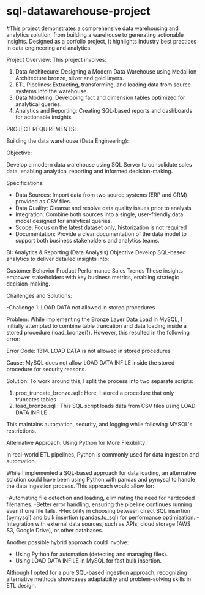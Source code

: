 # sql-datawarehouse-project

#This project demonstrates a comprehensive data warehousing and analytics solution, from building a warehouse to generating actionable insights. Designed as a porfolio project, it highlights industry best practices in data engineering and analytics.

Project Overview:
This project involves:
1. Data Architecure: Designing a Modern Data Warehouse using Medallion Architecture bronze, silver and gold layers.
2. ETL Pipelines: Extracting, transforming, and loading data from source systems into the warehouse.
3. Data Modeling: Developing fact and dimension tables optimized for analytical queries.
4. Analytics and Reporting: Creating SQL-based reports and dashboards for actionable insights

PROJECT REQUIREMENTS:

Building the data warehouse (Data Engineering):

Objective:

Develop a modern data warehouse using SQL Server to consolidate sales data, enabling analytical reporting and informed decision-making.

Specifications:
- Data Sources: Import data from two source systems (ERP and CRM) provided as CSV files.
- Data Quality: Cleanse and resolve data quality issues prior to analysis
- Integration: Combine both sources into a single, user-friendly data model designed for analytical queries.
- Scope: Focus on the latest dataset only, historization is not required
- Documentation: Provide a clear documentation of the data model to support both business stakeholders and analytics teams.

BI: Analytics & Reporting (Data Analysis)
Objective
Develop SQL-based analytics to deliver detailed insights into:

Customer Behavior
Product Performance
Sales Trends
These insights empower stakeholders with key business metrics, enabling strategic decision-making.








Challenges and Solutions:

-Challenge 1: LOAD DATA not allowed in stored procedures

Problem: 
While implementing the Bronze Layer Data Load in MySQL, I initially attempted to combine table truncation and data loading inside a stored procedure (load_bronze()). However, this resulted in the following error:

Error Code: 1314. LOAD DATA is not allowed in stored procedures

Cause:
MySQL does not allow LOAD DATA INFILE inside the stored procedure for security reasons.

Solution:
To work around this, I split the process into two separate scripts:
1. proc_truncate_bronze.sql : Here, I stored a procedure that only truncates tables
2.  load_bronze.sql : This SQL script loads data from CSV files using LOAD DATA INFILE

This maintains automation, security, and logging while following MYSQL's restrictions.

Alternative Approach: Using Python for More Flexibility:

In real-world ETL pipelines, Python is commonly used for data ingestion and automation.

While I implemented a SQL-based approach for data loading, an alternative solution could have been using Python with pandas and pymysql to handle the data ingestion process. This approach would allow for:

-Automating file detection and loading, eliminating the need for hardcoded filenames.
-Better error handling, ensuring the pipeline continues running even if one file fails.
-Flexibility in choosing between direct SQL insertion (pymysql) and bulk insertion (pandas.to_sql) for performance optimization.
-Integration with external data sources, such as APIs, cloud storage (AWS S3, Google Drive), or other databases.

Another possible hybrid approach could involve:
- Using Python for automation (detecting and managing files).
- Using LOAD DATA INFILE in MySQL for fast bulk insertion.

Although I opted for a pure SQL-based ingestion approach, recognizing alternative methods showcases adaptability and problem-solving skills in ETL design.
